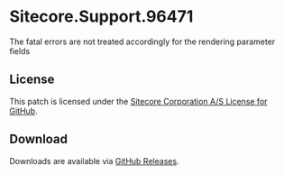 # Sitecore.Support.96471
The fatal errors are not treated accordingly for the rendering parameter fields

## License  
This patch is licensed under the [Sitecore Corporation A/S License for GitHub](https://github.com/sitecoresupport/Sitecore.Support.96471/blob/master/LICENSE).  

## Download  
Downloads are available via [GitHub Releases](https://github.com/sitecoresupport/Sitecore.Support.96471/releases).  
